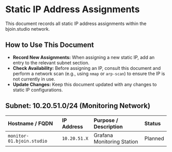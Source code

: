 # Static IP Address Assignments

This document records all static IP address assignments within the bjoin.studio network.

## How to Use This Document

*   **Record New Assignments:** When assigning a new static IP, add an entry to the relevant subnet section.
*   **Check Availability:** Before assigning an IP, consult this document and perform a network scan (e.g., using `nmap` or `arp-scan`) to ensure the IP is not currently in use.
*   **Update Changes:** Keep this document updated with any changes to static IP configurations.

## Subnet: 10.20.51.0/24 (Monitoring Network)

| Hostname / FQDN | IP Address | Purpose / Description | Status |
| :---------------- | :--------- | :-------------------- | :----- |
| `monitor-01.bjoin.studio` | `10.20.51.X` | Grafana Monitoring Station | Planned |
